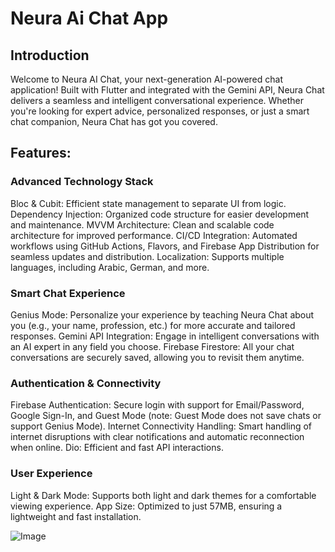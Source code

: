 
# Neura Ai Chat App

## Introduction 
Welcome to Neura AI Chat, your next-generation AI-powered chat application! Built with Flutter and integrated with the Gemini API, Neura Chat delivers a seamless and intelligent conversational experience. Whether you're looking for expert advice, personalized responses, or just a smart chat companion, Neura Chat has got you covered.

## Features:

### Advanced Technology Stack

Bloc & Cubit: Efficient state management to separate UI from logic.
Dependency Injection: Organized code structure for easier development and maintenance.
MVVM Architecture: Clean and scalable code architecture for improved performance.
CI/CD Integration: Automated workflows using GitHub Actions, Flavors, and Firebase App Distribution for seamless updates and distribution.
Localization: Supports multiple languages, including Arabic, German, and more.

### Smart Chat Experience
Genius Mode: Personalize your experience by teaching Neura Chat about you (e.g., your name, profession, etc.) for more accurate and tailored responses.
Gemini API Integration: Engage in intelligent conversations with an AI expert in any field you choose.
Firebase Firestore: All your chat conversations are securely saved, allowing you to revisit them anytime.

### Authentication & Connectivity
Firebase Authentication: Secure login with support for Email/Password, Google Sign-In, and Guest Mode (note: Guest Mode does not save chats or support Genius Mode).
Internet Connectivity Handling: Smart handling of internet disruptions with clear notifications and automatic reconnection when online.
Dio: Efficient and fast API interactions.

### User Experience
Light & Dark Mode: Supports both light and dark themes for a comfortable viewing experience.
App Size: Optimized to just 57MB, ensuring a lightweight and fast installation.

![Image](https://github.com/user-attachments/assets/1e13943e-7e66-45e8-8e80-ef77de7e95a0)

